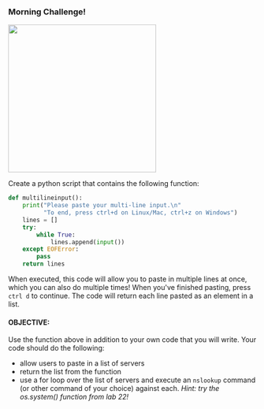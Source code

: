 ### Morning Challenge!

<img src="https://pics.me.me/guys-i-need-a-network-specialist-with-some-python-experience%E2%80%A6-69711252.png" width="300"/>

Create a python script that contains the following function:

```python
def multilineinput():
    print("Please paste your multi-line input.\n"
          "To end, press ctrl+d on Linux/Mac, ctrl+z on Windows")
    lines = []
    try:
        while True:
            lines.append(input())
    except EOFError:
        pass
    return lines
```

When executed, this code will allow you to paste in multiple lines at once, which you can also do multiple times! When you've finished pasting, press `ctrl d` to continue. The code will return each line pasted as an element in a list.

#### OBJECTIVE:

Use the function above in addition to your own code that you will write. Your code should do the following:
- allow users to paste in a list of servers
- return the list from the function
- use a for loop over the list of servers and execute an `nslookup` command (or other command of your choice) against each. *Hint: try the os.system() function from lab 22!*
